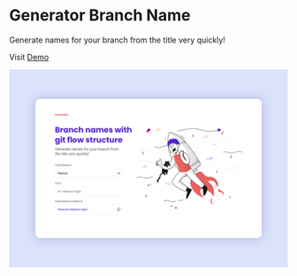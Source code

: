 # Generator Branch Name

Generate names for your branch from the title very quickly!

Visit [Demo](https://gizellysteffanny.github.io/branch-name-generate/)

![Generator](https://github.com/gizellysteffanny/branch-name-generate/blob/master/src/assets/img/generator.png)
